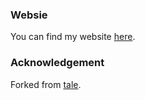 ### Websie
You can find my website [here](https://robertorlikowski.pl).

### Acknowledgement 

Forked from [tale](https://github.com/chesterhow/tale).
